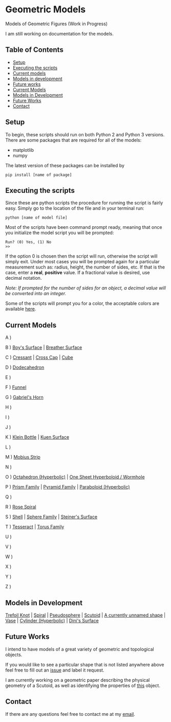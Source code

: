 # Geometric Models
Models of Geometric Figures
(Work in Progress)

I am still working on documentation for the models. 
## Table of Contents
- [Setup](#setup)
- [Executing the scripts](#executing-the-scripts)
- [Current models](#current-models)
- [Models in development](#models-in-development)
- [Future works](#future-works)
- [Current Models](#current-models)
- [Models in Development](#models-in-development)
- [Future Works](#future-works)
- [Contact](#contact)

## Setup
To begin, these scripts should run on both Python 2 and 
Python 3 versions. There are some packages that are required for all of the models:

- matplotlib
- numpy

The latest version of these packages can be installed by
```
pip install [name of package]
```
## Executing the scripts
Since these are python scripts the procedure for running the script is fairly easy. Simply go to 
the location of the file and in your terminal run:
```
python [name of model file]
```
Most of the scripts have been command prompt ready, meaning that once you initialize the model 
script you will be prompted:
```
Run? (0) Yes, (1) No 
>> 
```
If the option 0 is chosen then the script will run, otherwise the script will simply exit. 
Under most cases you will be prompted again for a particular measurement such as: radius, height,
the number of sides, etc. If that is the case, enter a **real**, **positive** value. If a fractional
value is desired, use decimal notation. 

*Note: If prompted for the number of sides for an object, a decimal value will be converted into an
integer.*

Some of the scripts will prompt you for a color, the acceptable colors 
are available [here](https://matplotlib.org/examples/color/named_colors.html).

## Current Models
A )

B )
[Boy's Surface](https://github.com/PharaohCola13/geometric-models/blob/master/Scripts/boys_surface.py) |
[Breather Surface](https://github.com/PharaohCola13/geometric-models/blob/master/Scripts/breather_surface.py)

C )
[Cressant](https://github.com/PharaohCola13/geometric-models/blob/master/Scripts/cressant.py) | 
[Cross Cap](https://github.com/PharaohCola13/geometric-models/blob/master/Scripts/cross-cap.py) |
[Cube](https://github.com/PharaohCola13/geometric-models/blob/master/Scripts/cube.py) 

D )
[Dodecahedron](https://github.com/PharaohCola13/geometric-models/blob/master/Scripts/dodecahedron.py) 

E )

F ) 
[Funnel](https://github.com/PharaohCola13/geometric-models/blob/master/Scripts/funnel.py)

G )
[Gabriel's Horn](https://github.com/PharaohCola13/geometric-models/blob/master/Scripts/gabriel_horn.py)

H )

I )

J )

K )
[Klein Bottle](https://github.com/PharaohCola13/geometric-models/blob/master/Scripts/klein.py) | 
[Kuen Surface](https://github.com/PharaohCola13/geometric-models/blob/master/Scripts/kuen_surface.py)

L )

M )
[Mobius Strip](https://github.com/PharaohCola13/geometric-models/blob/master/Scripts/mobius.py)

N )

O )
[Octahedron (Hyperbolic)](https://github.com/PharaohCola13/geometric-models/blob/master/Scripts/hyperbolic_octahedron.py) |
[One Sheet Hyperboloid / Wormhole](https://github.com/PharaohCola13/geometric-models/blob/master/Scripts/one_sheet_hyperboloid.py)

P )
[Prism Family](https://github.com/PharaohCola13/geometric-models/blob/master/Scripts/prism.py) |
[Pyramid Family](https://github.com/PharaohCola13/geometric-models/blob/master/Scripts/pyramid.py) |
[Paraboloid (Hyperbolic)](https://github.com/PharaohCola13/geometric-models/blob/master/Scripts/hyperbolic_paraboloid.py)

Q )

R )
[Rose Spiral](https://github.com/PharaohCola13/geometric-models/blob/master/Scripts/rose_spiral.py)

S )
[Shell](https://github.com/PharaohCola13/geometric-models/blob/master/Scripts/shell.py) |
[Sphere Family](https://github.com/PharaohCola13/geometric-models/blob/master/Scripts/sphere.py) |
[Steiner's Surface](https://github.com/PharaohCola13/geometric-models/blob/master/Scripts/steiner_surface.py)

T )
[Tesseract](https://github.com/PharaohCola13/geometric-models/blob/master/Scripts/tesseract.py) |
[Torus Family](https://github.com/PharaohCola13/geometric-models/blob/master/Scripts/torus.py)

U )

V )

W )

X )

Y )

Z )

## Models in Development

[Trefoil Knot](https://github.com/PharaohCola13/geometric-models/blob/master/In%20Development/knot.py) | 
[Spiral](https://github.com/PharaohCola13/geometric-models/blob/master/In%20Development/spiral.py) | 
[Pseudosphere](https://github.com/PharaohCola13/geometric-models/blob/master/In%20Development/pseudosphere.py) |
[Scutoid](https://github.com/PharaohCola13/geometric-models/tree/master/Scutoid%20Research) |
[A currently unnamed shape](https://github.com/PharaohCola13/geometric-models/blob/master/In%20Development/interesting.py) |
[Vase](https://github.com/PharaohCola13/geometric-models/blob/master/In%20Development/vase.py) |
[Cylinder (Hyperbolic)](https://github.com/PharaohCola13/geometric-models/blob/master/In%20Development/hyperbolic_cylinder.py) |
[Dini's Surface](https://github.com/PharaohCola13/geometric-models/blob/master/In%20Development/dini_surface.py) 

## Future Works
I intend to have models of a great variety of geometric and topological objects.

If you would like to see a particular shape that is not listed anywhere above feel free to fill out an [issue](https://github.com/PharaohCola13/geometric-models/issues) and 
label it request.

I am currently working on a geometric paper describing the physical geometry of a Scutoid, as well as identifying the properties of [
this](https://github.com/PharaohCola13/geometric-models/blob/master/In%20Development/interesting.py) object.

## Contact

If there are any questions feel free to contact me at my [email](spencerrile620@gmail.com).
